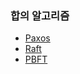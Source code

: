 


### 합의 알고리즘
- [Paxos](../Development/Blockchain/Paxos.md)
- [Raft](../Development/Blockchain/Raft.md)
- [PBFT](../Development/Blockchain/PBFT.md)
